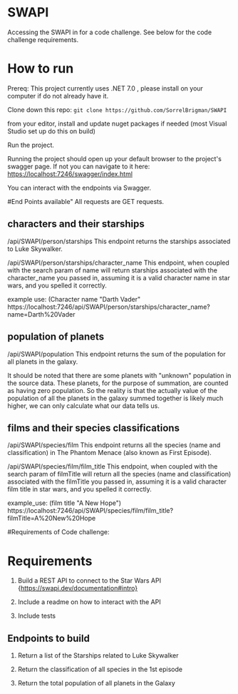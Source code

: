 # SWAPI
Accessing the SWAPI in for a code challenge.
See below for the code challenge requirements.

# How to run

Prereq: This project currently uses .NET 7.0 , please install on your computer if do not already have it.

Clone down this repo:
`git clone https://github.com/SorrelBrigman/SWAPI`

from your editor, install and update nuget packages if needed (most Visual Studio set up do this on build)

Run the project.

Running the project should open up your default browser to the project's swagger page.
If not you can navigate to it here: [https://localhost:7246/swagger/index.html]('https://localhost:7246/swagger/index.html')

You can interact with the endpoints via Swagger.


#End Points available"
All requests are GET requests.

## characters and their starships ###
<localhost>/api/SWAPI/person/starships
This endpoint returns the starships associated to Luke Skywalker.

<localhost>/api/SWAPI/person/starships/character_name
This endpoint, when coupled with the search param of name will return starships associated with the character_name you passed in, assuming it is a valid character name in star wars, and you spelled it correctly.

example use: (Character name "Darth Vader"
https://localhost:7246/api/SWAPI/person/starships/character_name?name=Darth%20Vader

## population of planets ##
<localhost>/api/SWAPI/population
This endpoint returns the sum of the population for all planets in the galaxy.

It should be noted that there are some planets with "unknown" population in the source data.  These planets, for the purpose of summation, are counted as having zero population.  So the reality is that the actually value of the population of all the planets in the galaxy summed together is likely much higher, we can only calculate what our data tells us.

## films and their species classifications ##
<localhost>/api/SWAPI/species/film
This endpoint returns all the species (name and classification) in The Phantom Menace (also known as First Episode).

<localhost>/api/SWAPI/species/film/film_title
This endpoint, when coupled with the search param of filmTitle will return all the species (name and classification) associated with the filmTitle you passed in, assuming it is a valid character film title in star wars, and you spelled it correctly.

example_use: (film title "A New Hope")
https://localhost:7246/api/SWAPI/species/film/film_title?filmTitle=A%20New%20Hope




#Requirements of Code challenge:
# Requirements

1. Build a REST API to connect to the Star Wars API {https://swapi.dev/documentation#intro}

2. Include a readme on how to interact with the API

3. Include tests

## Endpoints to build

1. Return a list of the Starships related to Luke Skywalker

2. Return the classification of all species in the 1st episode

3. Return the total population of all planets in the Galaxy
